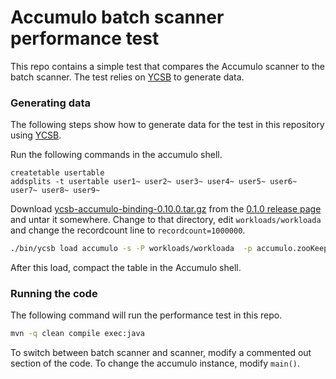 
# Accumulo batch scanner performance test

This repo contains a simple test that compares the Accumulo scanner to the batch scanner.  The test
relies on [YCSB] to generate data.

### Generating data

The following steps show how to generate data for the test in this repository using [YCSB].

Run the following commands in the accumulo shell.

```
createtable usertable
addsplits -t usertable user1~ user2~ user3~ user4~ user5~ user6~ user7~ user8~ user9~
```

Download [ycsb-accumulo-binding-0.10.0.tar.gz] from the [0.1.0 release page][release010] and untar
it somewhere.  Change to that directory, edit `workloads/workloada` and change the recordcount line
to `recordcount=1000000`.

```sh
./bin/ycsb load accumulo -s -P workloads/workloada  -p accumulo.zooKeepers=localhost -p accumulo.columnFamily=ycsb -p accumulo.instanceName=uno -p accumulo.username=root -p accumulo.password=secret
```

After this load, compact the table in the Accumulo shell.

### Running the code

The following command will run the performance test in this repo.  

```bash
mvn -q clean compile exec:java
```

To switch between batch scanner and scanner, modify a commented out section of the code.  To change
the accumulo instance, modify `main()`.


[YCSB]: https://github.com/brianfrankcooper/YCSB
[release010]: https://github.com/brianfrankcooper/YCSB/releases/tag/0.10.0
[ycsb-accumulo-binding-0.10.0.tar.gz]: https://github.com/brianfrankcooper/YCSB/releases/download/0.10.0/ycsb-accumulo-binding-0.10.0.tar.gz


